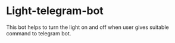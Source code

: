 # Light-telegram-bot
This bot helps to turn the light on and off when user gives suitable command to telegram bot.  
